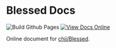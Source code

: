 # Blessed Docs

![Build Github Pages](https://github.com/lightyears1998/blessed-docs/workflows/Build%20Github%20Pages/badge.svg) [![View Docs Online](https://img.shields.io/badge/Online%20Docs-https%3A%2F%2Flightyears1998.github.io%2Fblessed--docs%2F-important)](https://lightyears1998.github.io/blessed-docs/)

Online document for [chjj/Blessed](https://github.com/chjj/blessed).

